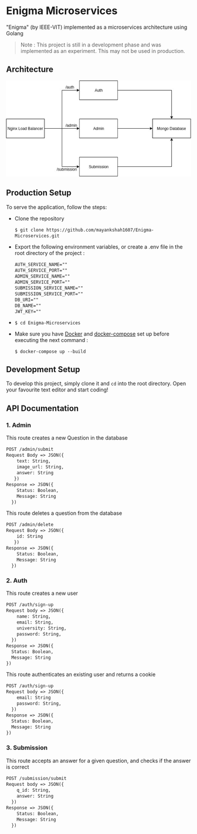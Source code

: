 # Enigma Microservices
"Enigma" (by IEEE-VIT) implemented as a microservices architecture using Golang

> Note : This project is still in a development phase and was implemented as an experiment. This may not be used in production.

## Architecture
![Architecture](docs/architecture.jpg)

## Production Setup
To serve the application, follow the steps:

* Clone the repository

  ```
  $ git clone https://github.com/mayankshah1607/Enigma-Microservices.git
  ```
* Export the following environment variables, or create a .env file in the root directory of the project :
  ```
  AUTH_SERVICE_NAME=""
  AUTH_SERVICE_PORT=""
  ADMIN_SERVICE_NAME=""
  ADMIN_SERVICE_PORT=""
  SUBMISSION_SERVICE_NAME=""
  SUBMISSION_SERVICE_PORT=""
  DB_URI=""
  DB_NAME=""
  JWT_KEY=""
  ```

* ```
  $ cd Enigma-Microservices
  ```
  
 * Make sure you have [Docker](https://docs.docker.com/v17.09/engine/installation/) and [docker-compose](https://docs.docker.com/compose/install/) set up before executing the next command :
 
    ```
    $ docker-compose up --build
    ```

## Development Setup
To develop this project, simply clone it and `cd` into the root directory. Open your favourite text editor and start coding!

## API Documentation
### 1. Admin
This route creates a new Question in the database
```
POST /admin/submit
Request Body => JSON({
    text: String, 
    image_url: String,
    answer: String
   })
Response => JSON({
    Status: Boolean,
    Message: String
  })
```

This route deletes a question from the database
```
POST /admin/delete
Request Body => JSON({
    id: String
   })
Response => JSON({
    Status: Boolean,
    Message: String
  })
```

### 2. Auth
This route creates a new user
```
POST /auth/sign-up
Request body => JSON({
    name: String,
    email: String,
    university: String,
    password: String,
  })
Response => JSON({
  Status: Boolean,
  Message: String
})
```

This route authenticates an existing user and returns a cookie
```
POST /auth/sign-up
Request body => JSON({
    email: String
    password: String,
  })
Response => JSON({
  Status: Boolean,
  Message: String
})
```

### 3. Submission
This route accepts an answer for a given question, and checks if the answer is correct
```
POST /submission/submit
Request body => JSON({
    q_id: String,
    answer: String
  })
Response => JSON({
    Status: Boolean,
    Message: String
  })
```

